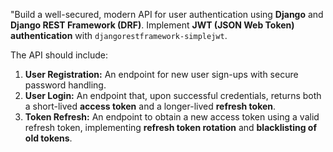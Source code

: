 

"Build a well-secured, modern API for user authentication using **Django** and **Django REST Framework (DRF)**. Implement **JWT (JSON Web Token) authentication** with `djangorestframework-simplejwt`.

The API should include:
1.  **User Registration:** An endpoint for new user sign-ups with secure password handling.
2.  **User Login:** An endpoint that, upon successful credentials, returns both a short-lived **access token** and a longer-lived **refresh token**.
3.  **Token Refresh:** An endpoint to obtain a new access token using a valid refresh token, implementing **refresh token rotation** and **blacklisting of old tokens**.